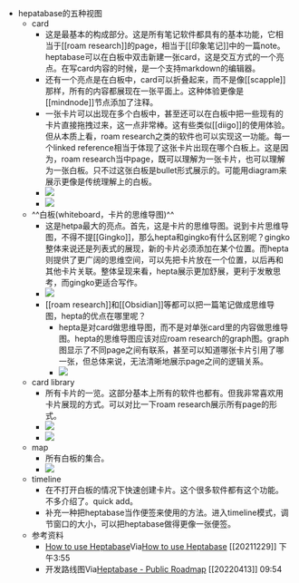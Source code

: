 - hepatabase的五种视图
    - card
        - 这是最基本的构成部分。这是所有笔记软件都具有的基本功能，它相当于[[roam research]]的page，相当于[[印象笔记]]中的一篇note。heptabase可以在白板中双击新建一张card，这是交互方式的一个亮点。在写card内容的时候，是一个支持markdown的编辑器。
        - 还有一个亮点是在白板中，card可以折叠起来，而不是像[[scapple]]那样，所有的内容都展现在一张平面上。这种体验更像是[[mindnode]]节点添加了注释。
        - 一张卡片可以出现在多个白板中，甚至还可以在白板中把一些现有的卡片直接拖拽过来，这一点非常棒。这有些类似[[diigo]]的使用体验。但从本质上看，roam research之类的软件也可以实现这一功能。每一个linked reference相当于体现了这张卡片出现在哪个白板上。这是因为，roam research当中page，既可以理解为一张卡片，也可以理解为一张白板。只不过这张白板是bullet形式展示的。可能用diagram来展示更像是传统理解上的白板。
        - ![](https://firebasestorage.googleapis.com/v0/b/firescript-577a2.appspot.com/o/imgs%2Fapp%2Fxinyiheng%2FocAN21VG8L.png?alt=media&token=deeca24e-c302-45c9-97de-a426002f3f45)
        - ![](https://firebasestorage.googleapis.com/v0/b/firescript-577a2.appspot.com/o/imgs%2Fapp%2Fxinyiheng%2FuLaRq26ynh.png?alt=media&token=71dfe86f-8d58-4d07-9549-11cd05b1eae9)
    - ^^白板(whiteboard，卡片的思维导图)^^
        - 这是hetpa最大的亮点。首先，这是卡片的思维导图。说到卡片思维导图，不得不提[[Gingko]]，那么hepta和gingko有什么区别呢？gingko整体来说还是列表式的展现，新的卡片必须添加在某个位置。而hepta则提供了更广阔的思维空间，可以先把卡片放在一个位置，以后再和其他卡片关联。整体呈现来看，hepta展示更加舒展，更利于发散思考，而gingko更适合写作。
        - ![](https://firebasestorage.googleapis.com/v0/b/firescript-577a2.appspot.com/o/imgs%2Fapp%2Fxinyiheng%2FIxAJ76CK7Z.png?alt=media&token=2d6bd378-d2f7-454a-a453-ecfa75fb6549)
        - [[roam research]]和[[Obsidian]]等都可以把一篇笔记做成思维导图，hepta的优点在哪里呢？
            - hepta是对card做思维导图，而不是对单张card里的内容做思维导图。hepta的思维导图应该对应roam research的graph图。graph图显示了不同page之间有联系，甚至可以知道哪张卡片引用了哪一张，但总体来说，无法清晰地展示page之间的逻辑关系。
            - ![](https://firebasestorage.googleapis.com/v0/b/firescript-577a2.appspot.com/o/imgs%2Fapp%2Fxinyiheng%2F129Bo7AGoR.png?alt=media&token=e19a7d68-e4c9-43d2-a6e4-ffd4efe1d3f6)
    - card library
        - 所有卡片的一览。这部分基本上所有的软件也都有。但我非常喜欢用卡片展现的方式。可以对比一下roam research展示所有page的形式。
        - ![](https://firebasestorage.googleapis.com/v0/b/firescript-577a2.appspot.com/o/imgs%2Fapp%2Fxinyiheng%2F7U1-v8Q1QN.png?alt=media&token=8de4e273-c9d2-46fc-8ede-b2d0d95050e8)
        - ![](https://firebasestorage.googleapis.com/v0/b/firescript-577a2.appspot.com/o/imgs%2Fapp%2Fxinyiheng%2FdRn-gDWH3r.png?alt=media&token=c43de26f-ff47-44e3-83ca-c518078b4c58)
    - map
        - 所有白板的集合。
        - ![](https://firebasestorage.googleapis.com/v0/b/firescript-577a2.appspot.com/o/imgs%2Fapp%2Fxinyiheng%2FD2cMO_SBnr.png?alt=media&token=a6b8244f-bd71-4c95-be48-d0e7880daa5e)
    - timeline
        - 在不打开白板的情况下快速创建卡片。这个很多软件都有这个功能。不多介绍了。quick add。
        - 补充一种把heptabase当作便签来使用的方法。进入timeline模式，调节窗口的大小，可以把heptabase做得更像一张便签。
    - 参考资料
        - [How to use Heptabase](https://www.notion.so/How-to-use-Heptabase-82fe296ef3544e549f51210c4a645613)Via[How to use Heptabase](https://alanchan1209.notion.site/How-to-use-Heptabase-82fe296ef3544e549f51210c4a645613#08e4e65570a5447c90bbb2afb708e91d) [[20211229]] 下午3:55
        - 开发路线图Via[Heptabase - Public Roadmap](https://heptaplatforms.notion.site/Heptabase-Public-Roadmap-3f4fa6e915b1419487514a268e0a26c5) [[20220413]] 09:54
